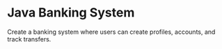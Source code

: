 # Java Banking System
 Create a banking system where users can create profiles, accounts, and track transfers.
